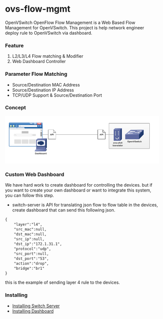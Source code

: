 # ovs-flow-mgmt
OpenVSwitch OpenFlow Flow Management is a Web Based Flow Management for OpenVSwitch. This project is help network engineer deploy rule to OpenVSwitch via dashboard.

### Feature
1. L2/L3/L4 Flow matching & Modifier
1. Web Dashboard Controller

### Parameter Flow Matching
- Source/Destination MAC Address 
- Source/Destination IP Address
- TCP/UDP Support & Source/Destination Port

### Concept
![alt text](https://raw.githubusercontent.com/zufardhiyaulhaq/ovs-flow-mgmt/master/images/concept.png)

### Custom Web Dashboard
We have hard work to create dashboard for controlling the devices. but if you want to create your own dashboard or want to integrate this system, you can follow this step.
- switch-server is API for translating json flow to flow table in the devices, create dashboard that can send this following json.
```
{
    "layer":"l4",
    "src_mac":null,
    "dst_mac":null, 
    "src_ip":null,
    "dst_ip":"172.1.31.1",
    "protocol":"udp",
    "src_port":null,
    "dst_port":"53",
    "action":"drop",
    "bridge":"br1"
}
```
this is the example of sending layer 4 rule to the devices.

### Installing
- [Installing Switch Server](https://github.com/zufardhiyaulhaq/ovs-flow-mgmt/tree/master/switch-server)
- [Installing Dashboard](https://github.com/zufardhiyaulhaq/ovs-flow-mgmt/tree/master/dashboard)
